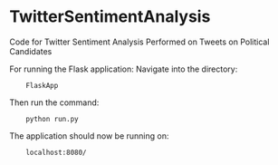 # TwitterSentimentAnalysis
Code for Twitter Sentiment Analysis Performed on Tweets on Political Candidates

For running the Flask application:
Navigate into the directory:

        FlaskApp
        
Then run the command:

        python run.py
        
The application should now be running on:

        localhost:8080/